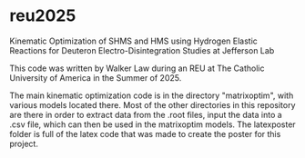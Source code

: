 # reu2025
Kinematic Optimization of SHMS and HMS using Hydrogen Elastic Reactions for Deuteron Electro-Disintegration Studies at Jefferson Lab

This code was written by Walker Law during an REU at The Catholic University of America in the Summer of 2025.

The main kinematic optimization code is in the directory "matrixoptim", with various models located there. Most of the other directories in this repository are there in order to extract data from the .root files, input the data into a .csv file, which can then be used in the matrixoptim models. The latexposter folder is full of the latex code that was made to create the poster for this project.
